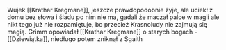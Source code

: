 Wujek [[Krathar Kregmane]], jeszcze prawdopodobnie żyje, ale uciekł z domu bez słowa i śladu po nim nie ma, gadali że maczał palce w magii ale nikt tego już nie rozpamiętuje, bo przecież Krasnoludy nie zajmują się magią. Grimm opowiadał [[Krathar Kregmane]] o starych bogach - [[Dziewiątka]], niedługo potem zniknął z Sgaith